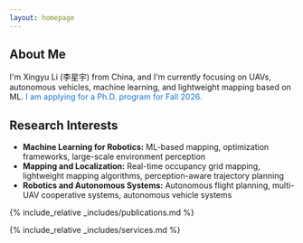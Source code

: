 ```yaml
---
layout: homepage
---
```


## About Me

I'm Xingyu Li (李星宇) from China, and I'm currently focusing on UAVs, autonomous vehicles, machine learning, and lightweight mapping based on ML. 
<span style="color: #1976d2;">I am applying for a Ph.D. program for Fall 2026.</span>

## Research Interests

- **Machine Learning for Robotics:** ML-based mapping, optimization frameworks, large-scale environment perception
- **Mapping and Localization:** Real-time occupancy grid mapping, lightweight mapping algorithms, perception-aware trajectory planning
- **Robotics and Autonomous Systems:** Autonomous flight planning, multi-UAV cooperative systems, autonomous vehicle systems

<!-- ## News

- **[Feb. 2020]** Our paper about incremental learning is accepted to CVPR 2020.
- **[Feb. 2020]** We will host the ACM Multimedia Asia 2020 conference in Singapore!
- **[Sept. 2019]** Our paper about few-shot learning is accepted to NeurIPS 2019.
- **[Mar. 2019]** Our paper about few-shot learning is accepted to CVPR 2019. -->

{% include_relative _includes/publications.md %}

{% include_relative _includes/services.md %}
